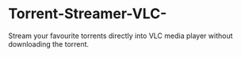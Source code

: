 # Torrent-Streamer-VLC-
Stream your favourite torrents directly into VLC media player without downloading the torrent.
